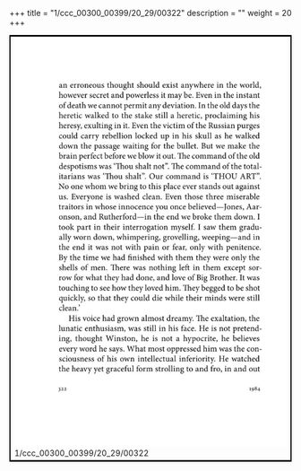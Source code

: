 +++
title = "1/ccc_00300_00399/20_29/00322"
description = ""
weight = 20
+++

<table style="border:2px solid black;max-width:800px;max-height:800px;" 
><tr><td>
<img class="center-fit-jpg"
src="/jpg_/out_jpg_1984__322.jpg">
1/ccc_00300_00399/20_29/00322
</img></td></tr></table>
